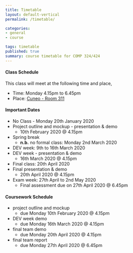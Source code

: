 ```yaml
---
title: Timetable
layout: default-vertical
permalink: /timetable/

categories:
- general
- course

tags: timetable
published: true
summary: course timetable for COMP 324/424
---
```


#### Class Schedule

This class will meet at the following time and place,

* Time: Monday 4.15pm to 6.45pm
* Place: [Cuneo - Room 311](http://www.luc.edu/media/lucedu/lsc.pdf)

#### Important Dates

* No Class - Monday 20th January 2020
* Project outline and mockup - presentation & demo
  * 10th February 2020 @ 4.15pm
* Spring break
	* **n.b.** no formal class: Monday 2nd March 2020
* DEV week: 9th to 16th March 2020
* DEV week - presentation & demo
	* 16th March 2020 @ 4.15pm
* Final class: 20th April 2020
* Final presentation & demo
	* 20th April 2020 @ 4.15pm
* Exam week: 27th April to 2nd May 2020
	* Final assessment due on 27th April 2020 @ 6.45pm

#### Coursework Schedule

* project outline and mockup
  * due Monday 10th February 2020 @ 4.15pm
* DEV week demo
  * due Monday 16th March 2020 @ 4.15pm
* final team demo
  * due Monday 20th April 2020 @ 4.15pm
* final team report
  * due Monday 27th April 2020 @ 6.45pm
